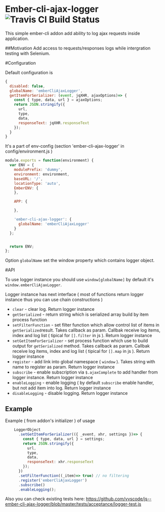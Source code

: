 # Ember-cli-ajax-logger ![Travis CI Build Status](https://api.travis-ci.org/vvscode/js--ember-cli-ajax-logger.svg)

This simple ember-cli addon add ability to log ajax requests inside application.

##Motivation
Add access to requests/responses logs while intergration testing with Selenium. 

#Configuration

Default configuration is
```javascript
{
  disabled: false,
  globalName: 'emberCliAjaxLogger',
  getItemForSerializer: (event, jqXHR, ajaxOptions)=> {
    const { type, data, url } = ajaxOptions;
    return JSON.stringify({
      url,
      type,
      data,
      responseText: jqXHR.responseText
    });
  }
}
```

It's a part of env-config (section 'ember-cli-ajax-logger' in  config/environment.js )

```javascript
module.exports = function(environment) {
  var ENV = {
    modulePrefix: 'dummy',
    environment: environment,
    baseURL: '/',
    locationType: 'auto',
    EmberENV: {
    },

    APP: {

    },

    'ember-cli-ajax-logger': {
      globalName: 'emberCliAjaxLogger'
    }
  };


  return ENV;
};
```

Option `globalName` set the window property which contains logger object. 

#API

To use logger instance you should use `window[globalName]` by default it's `window.emberCliAjaxLogger`.

Logger instance has next interface ( most of functions return logger instance thus you can use chain constructions )

- `clear` - clear log. Return logger instance
- `getSerialized` - return string which is serialized array build by item process function
- `setFilterFunction` - set filter function which allow control list of items in `getSerialized`result. Takes callback as param. Callbak receive log items, index and log list ( tipical for `[].filter` in js ). Return logger instance
- `setGetItemForSerializer` - set process function which use to build output for `getSerialized` method. Takes callback as param. Callbak receive log items, index and log list ( tipical for `[].map` in js ). Return logger instance
- `register` - add link into global namespace ( `window` ). Takes string with name to register as param. Return logger instance
- `subscribe` - enable subscription via `$.ajaxComplete` to add handler from logger instance. Return logger instance
- `enableLogging` - enable logging ( by default `subscribe` enable handler, but not add item into log. Return logger instance
- `disableLogging` - disable logging. Return logger instance

## Example
Example ( from addon's initializer ) of usage

```javascript
    LoggerObject
      .setGetItemForSerializer(({ _event, xhr, settings })=> {
	    const { type, data, url } = settings;
	    return JSON.stringify({
	      url,
	      type,
	      data,
	      responseText: xhr.responseText
	    });
	  })
      .setFilterFunction((_item)=> true) // no filtering
      .register('emberCliAjaxLogger')
      .subscribe()
      .enableLogging();
```

Also you can check existing tests here: https://github.com/vvscode/js--ember-cli-ajax-logger/blob/master/tests/acceptance/logger-test.js
